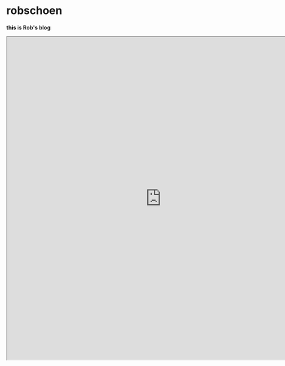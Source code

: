 # robschoen

**this is Rob's blog**


<iframe src="https://editor.p5js.org/millxing/embed/0ON938sIn" width="807" height="847"></iframe>

